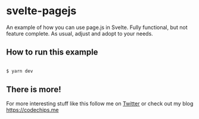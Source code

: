 # svelte-pagejs

An example of how you can use page.js in Svelte. Fully functional, but not feature complete. As usual, adjust and adopt to your needs.

## How to run this example

```bash

$ yarn dev

```

## There is more!

For more interesting stuff like this follow me on [Twitter](https://twitter.com/codechips) or check out my blog https://codechips.me
